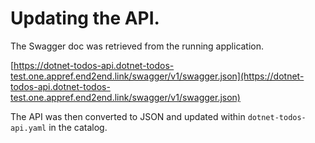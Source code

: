 # Updating the API.

The Swagger doc was retrieved from the running application.

[https://dotnet-todos-api.dotnet-todos-test.one.appref.end2end.link/swagger/v1/swagger.json](https://dotnet-todos-api.dotnet-todos-test.one.appref.end2end.link/swagger/v1/swagger.json)

The API was then converted to JSON and updated within `dotnet-todos-api.yaml` in the catalog.

